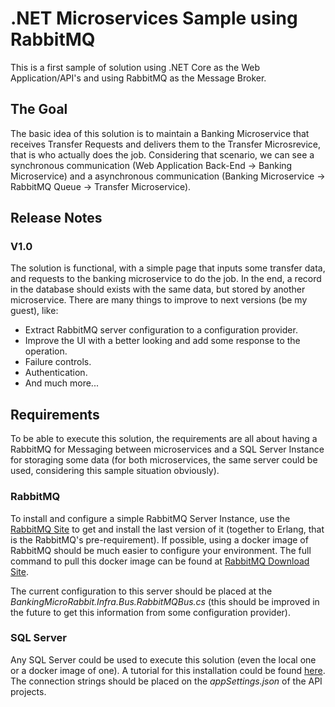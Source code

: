 # .NET Microservices Sample using RabbitMQ
This is a first sample of solution using .NET Core as the Web Application/API's and using RabbitMQ as the Message Broker.

## The Goal
The basic idea of this solution is to maintain a Banking Microservice that receives Transfer Requests and delivers them to the Transfer Microsrevice, that is who actually does the job. Considering that scenario, we can see a synchronous communication (Web Application Back-End -> Banking Microservice) and a asynchronous communication (Banking Microservice -> RabbitMQ Queue -> Transfer Microservice).

## Release Notes
### V1.0
The solution is functional, with a simple page that inputs some transfer data, and requests to the banking microservice to do the job. In the end, a record in the database should exists with the same data, but stored by another microservice.
There are many things to improve to next versions (be my guest), like:
- Extract RabbitMQ server configuration to a configuration provider.
- Improve the UI with a better looking and add some response to the operation.
- Failure controls.
- Authentication.
- And much more... 

## Requirements
To be able to execute this solution, the requirements are all about having a RabbitMQ for Messaging between microservices and a SQL Server Instance for storaging some data (for both microservices, the same server could be used, considering this sample situation obviously).

### RabbitMQ
To install and configure a simple RabbitMQ Server Instance, use the [RabbitMQ Site](https://www.rabbitmq.com/) to get and install the last version of it (together to Erlang, that is the RabbitMQ's pre-requirement). If possible, using a docker image of RabbitMQ should be much easier to configure your environment. The full command to pull this docker image can be found at [RabbitMQ Download Site](https://www.rabbitmq.com/download.html).

The current configuration to this server should be placed at the *BankingMicroRabbit.Infra.Bus.RabbitMQBus.cs* (this should be improved in the future to get this information from some configuration provider).

### SQL Server
Any SQL Server could be used to execute this solution (even the local one or a docker image of one). A tutorial for this installation could be found [here](https://docs.microsoft.com/sql/database-engine/install-windows/install-sql-server?view=sql-server-ver15). The connection strings should be placed on the *appSettings.json* of the API projects.


